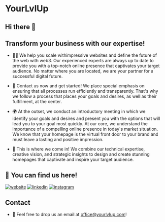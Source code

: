 # YourLvlUp
## Hi there 👋
## Transform your business with our expertise! 

- 🙋‍♀️ We help you scale withimpressive websites and define the future of the web with web3. Our experienced experts are always up to date to provide you with a top-notch online presence that captivates your target audience. 
No matter where you are located, we are your partner for a successful digital future.

- 🧙 Contact us now and get started! We place special emphasis on ensuring that all processes run efficiently and transparently. 
That's why we follow a process that places your goals and desires, as well as their fulfillment, at the center.

- 🌍 At the outset, we conduct an introductory meeting in which we identify your goals and desires and present you with the options that will lead you to your goal most quickly. 
At our core, we understand the importance of a compelling online presence in today's market situation. We know that your homepage is the virtual front door to your brand and must leave a lasting and positive impression.

- 🚀 This is where we come in! We combine our technical expertise, creative vision, and strategic insights to design and create stunning homepages that captivate and inspire your target audience.

## 🔗 You can find us here!
[![website](https://img.shields.io/badge/website-000?style=for-the-badge&logoColor=white)](https://www.yourlvlup.com/)
[![linkedin](https://img.shields.io/badge/linkedin-0A66C2?style=for-the-badge&logo=linkedin&logoColor=white)](https://www.linkedin.com/company/yourlvlup/)
[![instagram](https://img.shields.io/badge/instagram-C13584?style=for-the-badge&logo=instagram&logoColor=white)](https://www.instagram.com/yourlvlup/)

## Contact
- 📧 Feel free to drop us an email at [office@yourlvlup.com](mailto:office@yourlvlup.com)!
